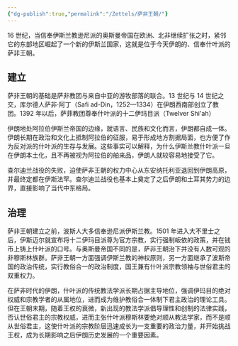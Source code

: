 ```yaml
---
{"dg-publish":true,"permalink":"/Zettels/萨非王朝/"}
---
```



16 世纪，当信奉伊斯兰教逊尼派的奥斯曼帝国在欧洲、北非继续扩张之时，紧邻它的东部地区崛起了一个新的伊斯兰国家，这就是位于今天伊朗的、信奉什叶派的萨非王朝。

## 建立

萨非王朝的基础是萨非教团与来自中亚的游牧部落的联合。13 世纪与 14 世纪之交，库尔德人萨非·阿丁（Safi ad-Din，1252—1334）在伊朗西南部创立了教团。1392 年以后，萨菲教团尊奉什叶派的十二伊玛目派（Twelver Shi'ah）

伊朗地处阿拉伯伊斯兰帝国的边缘，就语言、民族和文化而言，伊朗都自成一体。伊朗长期在政治和文化上抵制阿拉伯的征服，易于形成地方割据局面，也方便了作为反对派的什叶派的生存与发展。这些事实可以解释，为什么伊斯兰教什叶派一旦在伊朗本土化，且不再被视为阿拉伯的舶来品，伊朗人就较容易地接受了它。

查尔迪兰战役的失败，迫使萨非王朝的权力中心从东安纳托利亚退回到伊朗高原，并最终定都在伊斯法罕。查尔迪兰战役也基本上奠定了之后伊朗和土耳其势力的边界，直接影响了当代中东格局。

## 治理

萨非王朝建立之前，波斯人大多信奉逊尼派伊斯兰教。1501 年进入大不里士之后，伊斯迈尔就宣布将十二伊玛目派尊为官方宗教，实行强制皈依的政策，并在钱币上铸上什叶派的口号。与奥斯曼帝国不同的是，萨非王朝治下并没有人数可观的非穆斯林族群。萨非王朝一方面强调伊斯兰教的神权原则，另一方面继承了波斯帝国的政治传统，实行教俗合一的政治制度，国王兼有什叶派宗教领袖与世俗君主的双重权力。

在萨非时代的伊朗，什叶派的传统教法学派长期占据主导地位，强调伊玛目的绝对权威和宗教学者的从属地位，进而成为维护教俗合一体制下君主政治的理论工具。但在王朝末期，随着王权的衰微，新出现的教法学派倡导理性和创制的法律实践，否认世俗君主的宗教权威，进而主张什叶派穆斯林要绝对顺从教法学家，而不是顺从世俗君主，这使什叶派的宗教阶层迅速成长为一支重要的政治力量，并开始挑战王权，成为长期影响之后伊朗历史发展的一个重要因素。
